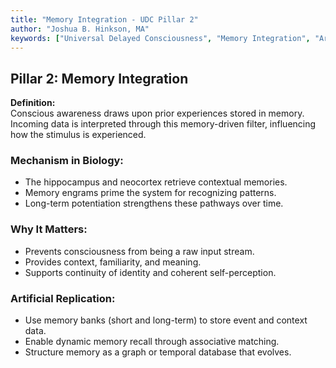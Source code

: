 ```yaml
---
title: "Memory Integration - UDC Pillar 2"
author: "Joshua B. Hinkson, MA"
keywords: ["Universal Delayed Consciousness", "Memory Integration", "Artificial Consciousness", "UDC Pillars", "Neuroscience", "Artificial Intelligence", "Symbolic Memory"]
---
```


## Pillar 2: Memory Integration

**Definition:**  
Conscious awareness draws upon prior experiences stored in memory. Incoming data is interpreted through this memory-driven filter, influencing how the stimulus is experienced.

### Mechanism in Biology:

- The hippocampus and neocortex retrieve contextual memories.  
- Memory engrams prime the system for recognizing patterns.  
- Long-term potentiation strengthens these pathways over time.

### Why It Matters:

- Prevents consciousness from being a raw input stream.  
- Provides context, familiarity, and meaning.  
- Supports continuity of identity and coherent self-perception.

### Artificial Replication:

- Use memory banks (short and long-term) to store event and context data.  
- Enable dynamic memory recall through associative matching.  
- Structure memory as a graph or temporal database that evolves.
